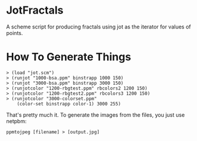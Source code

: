 JotFractals
===========

A scheme script for producing fractals using jot as the iterator for values of points.

How To Generate Things
======================

    > (load "jot.scm")
    > (runjot "1000-bsa.ppm" binstrapp 1000 150)
    > (runjot "3000-bsa.ppm" binstrapp 3000 150)
    > (runjotcolor "1200-rbgtest.ppm" rbcolors2 1200 150)
    > (runjotcolor "1200-rbgtest2.ppm" rbcolors3 1200 150)
    > (runjotcolor "3000-colorset.ppm" 
        (color-set binstrapp color-1) 3000 255)

That's pretty much it. To generate the images from the files, you just use netpbm:

    ppmtojpeg [filename] > [output.jpg]



